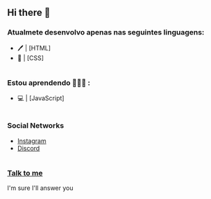 ## Hi there :wave:

### Atualmete desenvolvo apenas nas seguintes linguagens:
* 🖊️  | [HTML]
* :art: | [CSS]
#

### Estou aprendendo  👨🏽‍💻 :
* 💻 | [JavaScript]

#

### Social Networks

* [Instagram](https://www.instagram.com/joaoshie/)
* [Discord](https://discord.com/users/274373296131407883)
#

### [Talk to me](https://wa.me/555180593271)

I'm sure I'll answer you
#
